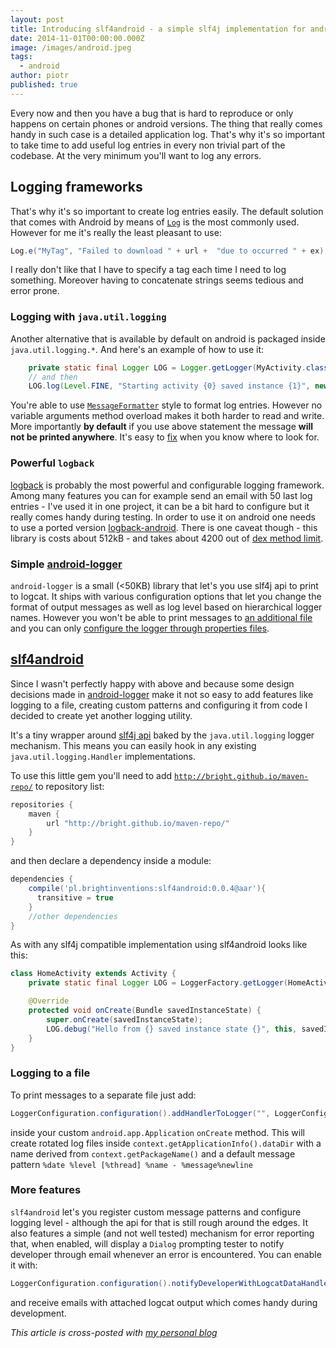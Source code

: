 ```yaml
---
layout: post
title: Introducing slf4android - a simple slf4j implementation for android
date: 2014-11-01T00:00:00.000Z
image: /images/android.jpeg
tags:
  - android
author: piotr
published: true
---
```


Every now and then you have a bug that is hard to reproduce or only happens on certain phones or android versions. The thing that really comes handy in such case is a detailed application log. That's why it's so important to take time to add useful log entries in every non trivial part of the codebase. At the very minimum you'll want to log any errors.

## Logging frameworks
That's why it's so important to create log entries easily. The default solution that comes with Android by means of [`Log`](http://developer.android.com/reference/android/util/Log.html) is the most commonly used. However for me it's really  the least pleasant to use:

```java
Log.e("MyTag", "Failed to download " + url +  "due to occurred " + ex);
```

I really don't like that I have to specify a tag each time I need to log something. Moreover having to concatenate strings seems tedious and error prone.

### Logging with `java.util.logging`
Another alternative that is available by default on android is packaged inside `java.util.logging.*`. And here's an example of how to use it:

```java
    private static final Logger LOG = Logger.getLogger(MyActivity.class.getName());
    // and then
    LOG.log(Level.FINE, "Starting activity {0} saved instance {1}", new Object[]{this, savedInstanceState});

```

You're able to use [`MessageFormatter`](http://developer.android.com/reference/java/text/MessageFormat.html) style to format log entries. However no variable arguments method overload makes it both harder to read and write. More importantly **by default** if you use above statement the message **will not be printed anywhere**. It's easy to [fix](http://stackoverflow.com/questions/4561345/how-to-configure-java-util-logging-on-android) when you know where to look for.

### Powerful `logback`

[logback](http://logback.qos.ch/) is probably the most powerful and configurable logging framework. Among many features you can for example send an email with 50 last log entries - I've used it in one project, it can be a bit hard to configure but it really comes handy during testing. In order to use it on android one needs to use a ported version [logback-android](http://tony19.github.io/logback-android/). There is one caveat though - this library is costs about 512kB - and takes about 4200 out of [dex method limit](https://medium.com/@rotxed/dex-skys-the-limit-no-65k-methods-is-28e6cb40cf71).

### Simple [android-logger](https://github.com/noveogroup/android-logger)

`android-logger` is a small (<50KB) library that let's you use slf4j api to print to logcat. It ships with various configuration options that let you change the format of output messages as well as log level based on hierarchical logger names. However you won't be able to print messages to [an additional file](https://github.com/noveogroup/android-logger/issues/25) and you can only [configure the logger through properties files](https://github.com/noveogroup/android-logger/issues/28).

## [slf4android](https://github.com/bright/slf4android)
Since I wasn't perfectly happy with above and because some design decisions made in [android-logger](https://github.com/noveogroup/android-logger) make it not so easy to add features like logging to a file, creating custom patterns and configuring it from code I decided to create yet another logging utility.

It's a tiny wrapper around [slf4j api](http://www.slf4j.org/) baked by the `java.util.logging` logger mechanism. This means you can easily hook in any existing `java.util.logging.Handler` implementations.

To use this little gem you'll need to add [`http://bright.github.io/maven-repo/`](http://bright.github.io/maven-repo/) to repository list:

```groovy
repositories {
    maven {
        url "http://bright.github.io/maven-repo/"
    }
}
```

and then declare a dependency inside a module:

```groovy
dependencies {
    compile('pl.brightinventions:slf4android:0.0.4@aar'){
      transitive = true
    }
    //other dependencies
}
```

As with any slf4j compatible implementation using slf4android looks like this:

```java
class HomeActivity extends Activity {
    private static final Logger LOG = LoggerFactory.getLogger(HomeActivity.class.getSimpleName());

    @Override
    protected void onCreate(Bundle savedInstanceState) {
        super.onCreate(savedInstanceState);
        LOG.debug("Hello from {} saved instance state {}", this, savedInstanceState);
    }
}
```

### Logging to a file
To print messages to a separate file just add:

```java
LoggerConfiguration.configuration().addHandlerToLogger("", LoggerConfiguration.fileLogHandler(this));
```

inside your custom `android.app.Application` `onCreate` method. This will create rotated log files inside `context.getApplicationInfo().dataDir` with a name derived from `context.getPackageName()` and a default message pattern `%date %level [%thread] %name - %message%newline`

### More features
`slf4android` let's you register custom message patterns and configure logging level - although the api for that is still rough around the edges. It also features a simple (and not well tested) mechanism for error reporting that, when enabled, will display a `Dialog` prompting tester to notify developer through email whenever an error is encountered. You can enable it with:

```java
LoggerConfiguration.configuration().notifyDeveloperWithLogcatDataHandler(applicationContext, "developer.address@domain.com")
```

and receive emails with attached logcat output which comes handy during development.

*This article is cross-posted with [my personal blog](https://miensol.pl)*
